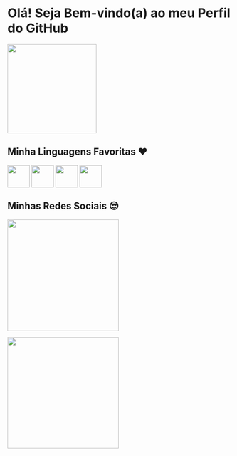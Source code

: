 <h1>Olá! Seja Bem-vindo(a) ao meu Perfil do GitHub</b></h1>

<img height="200px" src='https://github-readme-stats.vercel.app/api/top-langs/?username=gabrielmjacques&show_icons=true&theme=radical&border_radius=20px&border_color=7476FF'></img>
  
<h2>Minha Linguagens Favoritas ❤</h2>
  
<div display=inline_block>
  <img align=center height=50px src="https://cdn.jsdelivr.net/gh/devicons/devicon/icons/html5/html5-original.svg"/>
  <img align=center height=50px src="https://cdn.jsdelivr.net/gh/devicons/devicon/icons/css3/css3-original.svg"/>
  <img align=center height=50px src="https://cdn.jsdelivr.net/gh/devicons/devicon/icons/javascript/javascript-original.svg"/>
  <img align=center height=50px src="https://cdn.jsdelivr.net/gh/devicons/devicon/icons/java/java-original.svg"/>
</div>

<h2>Minhas Redes Sociais 😎</h2>

<div display=inline_block>

  <a href='https://www.linkedin.com/in/edson-gabriel-jacques-5b3678242/' target="_blank"><img width=250px align=center src="https://img.shields.io/badge/LinkedIn-0077B5?style=for-the-badge&logo=linkedin&logoColor=white"/></a>
  
  <a href='https://www.instagram.com/gabriel_gtbp/' target="_blank"><img width=250px align=center src="https://img.shields.io/badge/Instagram-E4405F?style=for-the-badge&logo=instagram&logoColor=white"/></a>
  
</div>
